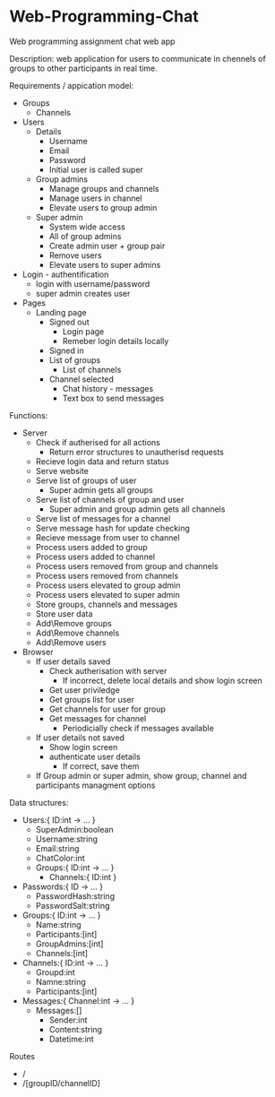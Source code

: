 # Web-Programming-Chat
Web programming assignment chat web app

Description: web application for users to communicate in chennels of groups to other participants in real time.

Requirements / appication model:
- Groups
  - Channels
- Users
  - Details
    - Username
    - Email
    - Password
    - Initial user is called super
  - Group admins
    - Manage groups and channels
    - Manage users in channel
    - Elevate users to group admin
  - Super admin
    - System wide access
    - All of group admins
    - Create admin user + group pair
    - Remove users
    - Elevate users to super admins
- Login - authentification
  - login with username/password
  - super admin creates user
- Pages
  - Landing page
    - Signed out
      - Login page
      - Remeber login details locally
    - Signed in
    - List of groups
      - List of channels
    - Channel selected
      - Chat history - messages
      - Text box to send messages

Functions:
- Server
  - Check if autherised for all actions
    - Return error structures to unautherisd requests
  - Recieve login data and return status
  - Serve website
  - Serve list of groups of user
    - Super admin gets all groups
  - Serve list of channels of group and user
    - Super admin and group admin gets all channels
  - Serve list of messages for a channel
  - Serve message hash for update checking
  - Recieve message from user to channel
  - Process users added to group
  - Process users added to channel
  - Process users removed from group and channels
  - Process users removed from channels
  - Process users elevated to group admin
  - Process users elevated to super admin
  - Store groups, channels and messages
  - Store user data
  - Add\Remove groups
  - Add\Remove channels
  - Add\Remove users
- Browser
  - If user details saved
    - Check autherisation with server
      - If incorrect, delete local details and show login screen
    - Get user priviledge
    - Get groups list for user
    - Get channels for user for group
    - Get messages for channel
      - Periodicially check if messages available
  - If user details not saved
    - Show login screen
    - authenticate user details
      - If correct, save them
  - If Group admin or super admin, show group, channel and participants managment options

Data structures:
- Users:{ ID:int -> ... }
  - SuperAdmin:boolean
  - Username:string
  - Email:string
  - ChatColor:int
  - Groups:{ ID:int -> ... }
    - Channels:{ ID:int }
- Passwords:{ ID -> ... }
  - PasswordHash:string
  - PasswordSalt:string
- Groups:{ ID:int -> ... }
  - Name:string
  - Participants:[int]
  - GroupAdmins:[int]
  - Channels:[int]
- Channels:{ ID:int -> ... }
  - Groupd:int
  - Namne:string
  - Participants:[int]
- Messages:{ Channel:int -> ... }
  - Messages:[]
    - Sender:int
    - Content:string
    - Datetime:int

Routes
- /
- /[groupID/channelID]